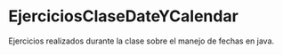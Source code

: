 # EjerciciosClaseDateYCalendar
Ejercicios realizados durante la clase sobre el manejo de fechas en java.
